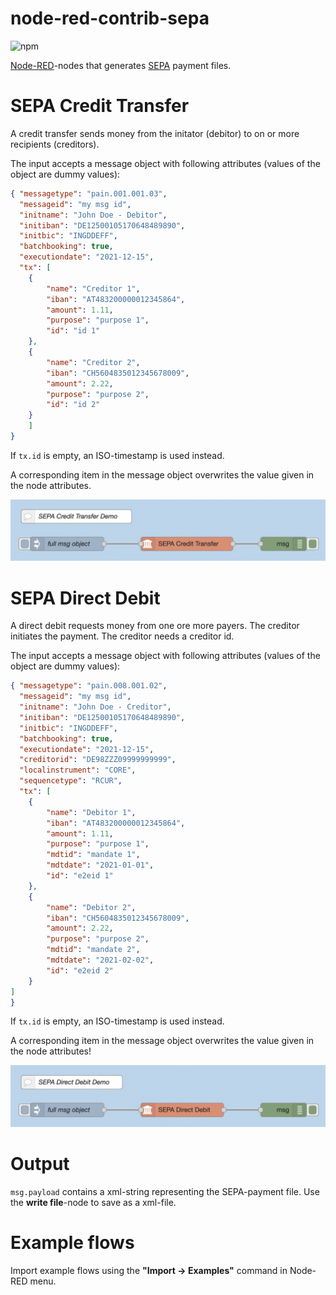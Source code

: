 # node-red-contrib-sepa
![npm](https://img.shields.io/npm/v/node-red-contrib-sepa)

[Node-RED](https://nodered.org/)-nodes that generates [SEPA](https://en.wikipedia.org/wiki/Single_Euro_Payments_Area) payment files.


# SEPA Credit Transfer
A credit transfer sends money from the initator (debitor) to on or more recipients (creditors). 

The input accepts a message object with following attributes (values of the object are dummy values):

```json
{ "messagetype": "pain.001.001.03",
  "messageid": "my msg id",
  "initname": "John Doe - Debitor",
  "initiban": "DE12500105170648489890",
  "initbic": "INGDDEFF",
  "batchbooking": true,
  "executiondate": "2021-12-15",
  "tx": [
    {
        "name": "Creditor 1",
        "iban": "AT483200000012345864",
        "amount": 1.11,
        "purpose": "purpose 1",
        "id": "id 1"
    },
    {
        "name": "Creditor 2",
        "iban": "CH5604835012345678009",
        "amount": 2.22,
        "purpose": "purpose 2",
        "id": "id 2"
    }
    ]
}
```

If `tx.id` is empty, an ISO-timestamp is used instead.

A corresponding item in the message object overwrites the value given in the node attributes.

![Example flow](./img/sepa_sct_flow.png)


# SEPA Direct Debit
A direct debit requests money from one ore more payers. The creditor initiates the payment. The creditor needs a creditor id.

The input accepts a message object with following attributes (values of the object are dummy values):

```json
{ "messagetype": "pain.008.001.02",
  "messageid": "my msg id",
  "initname": "John Doe - Creditor",
  "initiban": "DE12500105170648489890",
  "initbic": "INGDDEFF",
  "batchbooking": true,
  "executiondate": "2021-12-15",
  "creditorid": "DE98ZZZ09999999999",
  "localinstrument": "CORE",
  "sequencetype": "RCUR",
  "tx": [
    {
        "name": "Debitor 1",
        "iban": "AT483200000012345864",
        "amount": 1.11,
        "purpose": "purpose 1",
        "mdtid": "mandate 1",
        "mdtdate": "2021-01-01",
        "id": "e2eid 1"
    },
    {
        "name": "Debitor 2",
        "iban": "CH5604835012345678009",
        "amount": 2.22,
        "purpose": "purpose 2",
        "mdtid": "mandate 2",
        "mdtdate": "2021-02-02",
        "id": "e2eid 2"
    }   
]
}
```

If `tx.id` is empty, an ISO-timestamp is used instead.

A corresponding item in the message object overwrites the value given in the node attributes!

![Example flow](./img/sepa_sdd_flow.png)

# Output
`msg.payload` contains a xml-string representing the SEPA-payment file. Use the **write file**-node to save as a xml-file.


# Example flows

Import example flows using the **"Import -> Examples"** command in Node-RED menu. 